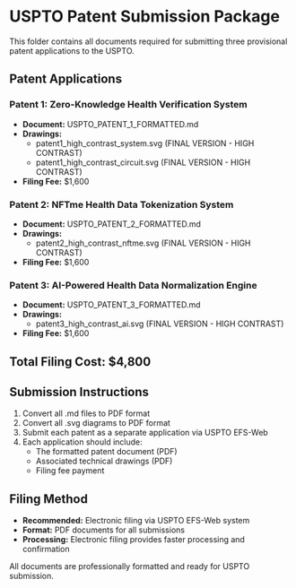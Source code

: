 # USPTO Patent Submission Package

This folder contains all documents required for submitting three provisional patent applications to the USPTO.

## Patent Applications

### Patent 1: Zero-Knowledge Health Verification System
- **Document:** USPTO_PATENT_1_FORMATTED.md
- **Drawings:** 
  - patent1_high_contrast_system.svg (FINAL VERSION - HIGH CONTRAST)
  - patent1_high_contrast_circuit.svg (FINAL VERSION - HIGH CONTRAST)
- **Filing Fee:** $1,600

### Patent 2: NFTme Health Data Tokenization System  
- **Document:** USPTO_PATENT_2_FORMATTED.md
- **Drawings:** 
  - patent2_high_contrast_nftme.svg (FINAL VERSION - HIGH CONTRAST)
- **Filing Fee:** $1,600

### Patent 3: AI-Powered Health Data Normalization Engine
- **Document:** USPTO_PATENT_3_FORMATTED.md
- **Drawings:** 
  - patent3_high_contrast_ai.svg (FINAL VERSION - HIGH CONTRAST)
- **Filing Fee:** $1,600

## Total Filing Cost: $4,800

## Submission Instructions

1. Convert all .md files to PDF format
2. Convert all .svg diagrams to PDF format
3. Submit each patent as a separate application via USPTO EFS-Web
4. Each application should include:
   - The formatted patent document (PDF)
   - Associated technical drawings (PDF)
   - Filing fee payment

## Filing Method
- **Recommended:** Electronic filing via USPTO EFS-Web system
- **Format:** PDF documents for all submissions
- **Processing:** Electronic filing provides faster processing and confirmation

All documents are professionally formatted and ready for USPTO submission.
